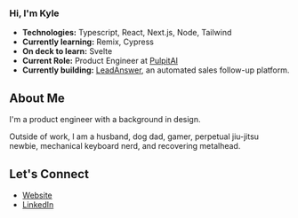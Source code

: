 ### Hi, I'm Kyle
- **Technologies:** Typescript, React, Next.js, Node, Tailwind
- **Currently learning:** Remix, Cypress
- **On deck to learn:** Svelte
- **Current Role:** Product Engineer at [PulpitAI](https://pulpitai.com/)
- **Currently building:** [LeadAnswer](https://www.leadanswer.io/), an automated sales follow-up platform.

## About Me
I'm a product engineer with a background in design. 

Outside of work, I am a husband, dog dad, gamer, perpetual jiu-jitsu newbie, mechanical keyboard nerd, and recovering metalhead.

## Let's Connect 
- [Website](https://www.kylekettler.com/)
- [LinkedIn](https://www.linkedin.com/in/kylekettler/)

